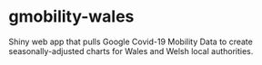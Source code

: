 # gmobility-wales
Shiny web app that pulls Google Covid-19 Mobility Data to create seasonally-adjusted charts for Wales and Welsh local authorities.
